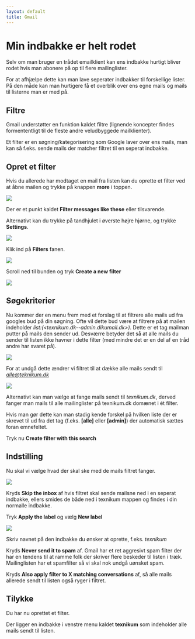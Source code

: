 ```yaml
---
layout: default
title: Gmail
---
```


# Min indbakke er helt rodet
Selv om man bruger en trådet emailklient kan ens indbakke hurtigt bliver rodet hvis man abonere på op til flere mailinglister.

For at afhjælpe dette kan man lave seperater indbakker til forskellige lister. På den måde kan man hurtigere få et overblik over ens egne mails og mails til listerne man er med på.

## Filtre
Gmail understøtter en funktion kaldet filtre (lignende koncepter findes formententligt til de fleste andre veludbyggede mailklienter).

Et filter er en søgning/kategorisering som Google laver over ens mails, man kan så f.eks. sende mails der matcher filtret til en seperat indbakke.

## Opret et filter
Hvis du allerede har modtaget en mail fra listen kan du oprette et filter ved at åbne mailen og trykke på knappen **more** i toppen.

<img src="/images/more.png" class="img">

Der er et punkt kaldet **Filter messages like these** eller tilsvarende.

Alternativt kan du trykke på tandhjulet i øverste højre hjørne, og trykke **Settings**.

<img src="/images/settings.png" class="img">

Klik ind på **Filters** fanen.

<img src="/images/filters.png" class="img">

Scroll ned til bunden og tryk **Create a new filter**

<img src="/images/create-filter.png" class="img">

## Søgekriterier
Nu kommer der en menu frem med et forslag til at filtrere alle mails ud fra googles bud på din søgning.
Ofte vil dette bud være at filtrere på at mailen indeholder *list:\(<texnikum.dk--admin.dikumail.dk>\)*. Dette er et tag mailman putter på mails den sender ud. Desværre betyder det så at alle mails du sender til listen ikke havner i dette filter (med mindre det er en del af en tråd andre har svaret på).

<img src="/images/first-filter.png" class="img">

For at undgå dette ændrer vi filtret til at dække alle mails sendt til *alle@teknikum.dk*

<img src="/images/filter.png" class="img">

Alternativt kan man vælge at fange mails sendt til *texnikum.dk*, derved fanger man mails til alle mailinglister på texnikum.dk domænet i ét filter.

Hvis man gør dette kan man stadig kende forskel på hvilken liste der er skrevet til ud fra det tag (f.eks. **[alle]** eller **[admin]**) der automatisk sættes foran emnefeltet.

Tryk nu **Create filter with this search**

## Indstilling
Nu skal vi vælge hvad der skal ske med de mails filtret fanger.

<img src="/images/filter-settings.png" class="img">

Kryds **Skip the inbox** af hvis filtret skal sende mailsne ned i en seperat indbakke, ellers smides de både ned i texnikum mappen og findes i din normalle indbakke.

Tryk **Apply the label** og vælg **New label**

<img src="/images/create-label.png" class="img">

Skriv navnet på den indbakke du ønsker at oprette, f.eks. *texnikum*

Kryds **Never send it to spam** af. Gmail har et ret aggresivt spam filter der har en tendens til at ramme folk der skriver flere beskeder til listen i træk. Mailinglisten har et spamfilter så vi skal nok undgå uønsket spam.

Kryds **Also apply filter to X matching conversations** af, så alle mails allerede sendt til listen også ryger i filtret.

## Tilykke
Du har nu oprettet et filter.

Der ligger en indbakke i venstre menu kaldet **texnikum** som indeholder alle mails sendt til listen.
